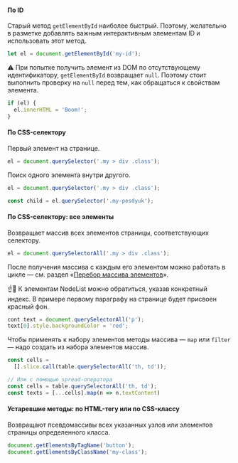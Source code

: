 #### По ID

Старый метод `getElementById` наиболее быстрый. Поэтому, желательно в разметке добавлять важным интерактивным элементам ID и использовать этот метод.

```js
let el = document.getElementById('my-id');
```

⚠️ При попытке получить элемент из DOM по отсутствующему идентификатору, `getElementById` возвращает `null`. Поэтому стоит выполнить проверку на `null` перед тем, как обращаться к свойствам элемента.

```js
if (el) {
  el.innerHTML = 'Boom!';
}
```

#### По CSS-селектору

Первый элемент на странице.

```js
el = document.querySelector('.my > div .class');
```

Поиск одного элемента внутри другого.

```js
el = document.querySelector('.my > div .class');

const child = el.querySelector('.my-pesdyuk');
```

#### По CSS-селектору: все элементы

Возвращает массив всех элементов страницы, соответствующих селектору.

```js
el = document.querySelectorAll('.my > div .class');
```

После получения массива с каждым его элементом можно работать в цикле — см. раздел «[Перебор массива элементов](#topic-loop-nodelist)».

☝️🧐 К элементам NodeList можно обратиться, указав конкретный индекс. В примере первому параграфу на странице будет присвоен красный фон.

```js
cont text = document.querySelectorAll('p');
text[0].style.backgroundColor = 'red';
```

Чтобы применять к набору элементов методы массива — `map` или `filter` — надо создать из набора элементов массив.

```js
const cells =
  [].slice.call(table.querySelectorAll('th, td'));

// Или с помощью spread-оператора
const cells = table.querySelectorAll('th, td');
const texts = [...cells].map(n => n.textContent)
```

#### Устаревшие методы: по HTML-тегу или по CSS-классу

Возвращают псевдомассивы всех указанных узлов или элементов страницы определенного класса.

```js
document.getElementsByTagName('button');
document.getElementsByClassName('my-class');
```
